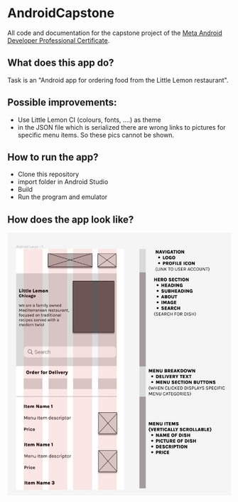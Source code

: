 # AndroidCapstone

All code and documentation for the capstone project of the [Meta Android Developer Professional Certificate](https://www.coursera.org/professional-certificates/meta-android-developer).

## What does this app do?

Task is an "Android app for ordering food from the Little Lemon restaurant".


## Possible improvements:

- Use Little Lemon CI (colours, fonts, ....) as theme
- in the JSON file which is serialized there are wrong links to pictures for specific menu items. So these pics cannot be shown.

## How  to run the app?

- Clone this repository
- import folder in Android Studio
- Build
- Run the program and emulator

## How does the app look like?

![Screenshot](AndroidCapstoneWireframe.jpg)


